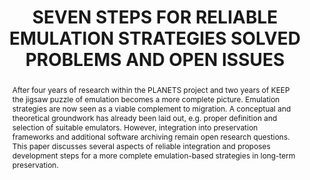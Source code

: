 ---
abstract: 'After four years of research within the PLANETS project

  and two years of KEEP the jigsaw puzzle of emulation becomes

  a more complete picture. Emulation strategies are

  now seen as a viable complement to migration. A conceptual

  and theoretical groundwork has already been laid

  out, e.g. proper definition and selection of suitable emulators.

  However, integration into preservation frameworks

  and additional software archiving remain open research

  questions. This paper discusses several aspects of reliable

  integration and proposes development steps for a more

  complete emulation-based strategies in long-term preservation.'
creators:
- von Suchodoletz, Dirk
- van der Hoeven, Jeffrey
- Rechert, Klaus
- Schr¨oder, Jasper
date: null
document_url: https://services.phaidra.univie.ac.at/api/object/o:185512/download
grand_parent: iPRES
institutions: []
keywords: []
landing_page_url: https://phaidra.univie.ac.at/o:185512
language: eng
layout: publication
license: CC BY-SA 2.0 AT
notes_url: null
parent: iPRES 2010
presentation_url: null
publication_type: paper
size: 474748
source_name: iPRES
title: SEVEN STEPS FOR RELIABLE EMULATION STRATEGIES  SOLVED PROBLEMS AND OPEN ISSUES
year: 2010
---